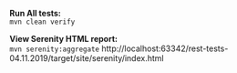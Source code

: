**Run All tests:**  
`mvn clean verify`

**View Serenity HTML report:**  
`mvn serenity:aggregate`
http://localhost:63342/rest-tests-04.11.2019/target/site/serenity/index.html